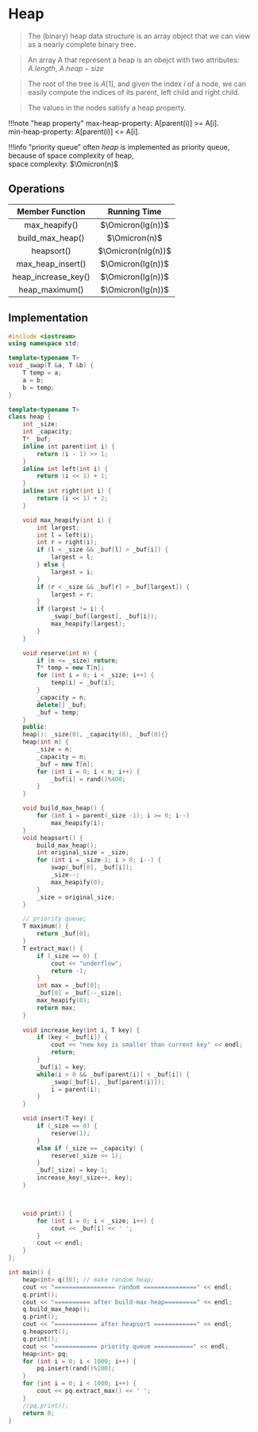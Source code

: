 # Heap
> The (binary) heap data structure is an array object that we can view as a nearly complete binary tree.

> An array A that represent a heap is an obejct with two attributes: $A.length$, $A.heap-size$

> The root of the tree is $A[1]$, and given the index $i$ of a node, we can easily compute the indices of its parent, left child and right child.

> The values in the nodes satisfy a heap property.

!!!note "heap property"
    max-heap-property: A[parent(i)] >= A[i].   
    min-heap-property: A[parent(i)] <= A[i].

!!!info "priority queue"
    often $heap$ is implemented as priority queue, because of space complexity of heap,   
    space complexity: $\Omicron(n)$

## Operations
|   Member Function   |    Running Time   |
|:-------------------:|:-----------------:|
|    max_heapify()    | $\Omicron(lg(n))$ |
|   build_max_heap()  | $\Omicron(n)$     |
|      heapsort()     | $\Omicron(nlg(n))$|
|  max_heap_insert()  | $\Omicron(lg(n))$ |
| heap_increase_key() | $\Omicron(lg(n))$ |
|    heap_maximum()   | $\Omicron(lg(n))$ |


## Implementation

```cpp
#include <iostream>
using namespace std;

template<typename T>
void _swap(T &a, T &b) {
    T temp = a;
    a = b;
    b = temp;
}

template<typename T>
class heap {
    int _size;
    int _capacity;
    T* _buf;
    inline int parent(int i) {
        return (i - 1) >> 1;
    }
    inline int left(int i) {
        return (i << 1) + 1;
    }
    inline int right(int i) {
        return (i << 1) + 2;
    }

    void max_heapify(int i) {
        int largest;
        int l = left(i);
        int r = right(i);
        if (l < _size && _buf[l] > _buf[i]) {
            largest = l;
        } else {
            largest = i;
        }
        if (r < _size && _buf[r] > _buf[largest]) {
            largest = r;
        }
        if (largest != i) {
            _swap(_buf[largest], _buf[i]);
            max_heapify(largest);
        }
    }

    void reserve(int n) {
        if (n <= _size) return;
        T* temp = new T[n];
        for (int i = 0; i < _size; i++) {
            temp[i] = _buf[i];
        }
        _capacity = n;
        delete[] _buf;
        _buf = temp;
    }
    public:
    heap(): _size(0), _capacity(0), _buf(0){}
    heap(int n) {
        _size = n;
        _capacity = n;
        _buf = new T[n];
        for (int i = 0; i < n; i++) {
            _buf[i] = rand()%400;
        }
    }

    void build_max_heap() {
        for (int i = parent(_size -1); i >= 0; i--) 
            max_heapify(i);
    }
    void heapsort() {
        build_max_heap();
        int original_size = _size;
        for (int i = _size-1; i > 0; i--) {
            swap(_buf[0], _buf[i]);
            _size--; 
            max_heapify(0);
        }
        _size = original_size;
    }

    // priority queue;
    T maximum() {
        return _buf[0];
    }
    T extract_max() {
        if (_size == 0) {
            cout << "underflow";
            return -1;
        }
        int max = _buf[0];
        _buf[0] = _buf[--_size];
        max_heapify(0);
        return max;
    }
    
    void increase_key(int i, T key) {
        if (key < _buf[i]) {
            cout << "new key is smaller than current key" << endl;
            return;
        }
        _buf[i] = key;
        while(i > 0 && _buf[parent(i)] < _buf[i]) {
            _swap(_buf[i], _buf[parent(i)]);
            i = parent(i);
        }
    }

    void insert(T key) {
        if (_size == 0) {
            reserve(1);
        }
        else if (_size == _capacity) {
            reserve(_size << 1);
        } 
        _buf[_size] = key-1;
        increase_key(_size++, key);
    }



    void print() {
        for (int i = 0; i < _size; i++) {
            cout << _buf[i] << ' ';
        }
        cout << endl;
    }
};

int main() {
    heap<int> q(30); // make random heap;
    cout << "================= random ===============" << endl;
    q.print();
    cout << "========== after build-max-heap=========" << endl;
    q.build_max_heap();
    q.print();
    cout << "============ after heapsort ============" << endl;
    q.heapsort(); 
    q.print();
    cout << "============ priority queue ===========" << endl;
    heap<int> pq;
    for (int i = 0; i < 1000; i++) {
        pq.insert(rand()%100);
    }
    for (int i = 0; i < 1000; i++) {
        cout << pq.extract_max() << ' ';
    }
    //pq.print();
    return 0;
}

```



